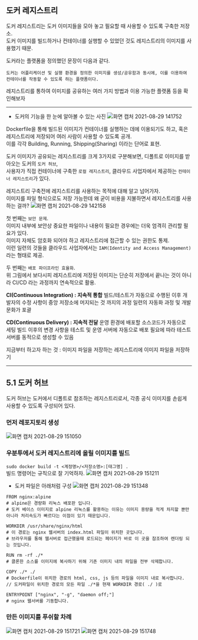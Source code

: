 ## 도커 레지스트리
도커 레지스트리는 도커 이미지들을 모아 놓고 필요할 때 사용할 수 있도록 구축한 저장소.   
도커 이미지를 빌드하거나 컨테이너를 실행할 수 있었던 것도 레지스트리의 이미지를 사용했기 때문.

도커라는 플랫폼을 정의했던 문장이 다음과 같다.

`도커는 어플리케이션 및 실행 환경을 정의한 이미지를 생성/공유함과 동시에, 이를 이용하여 컨테이너를 작동할 수 있도록 하는 플랫폼이다.`

레지스트리를 통하여 이미지를 공유하는 여러 가지 방법과 이용 가능한 플랫폼 등을 확인해보자

-----------
- 도커의 기능을 한 눈에 알아볼 수 있는 사진
![화면 캡처 2021-08-29 141752](https://user-images.githubusercontent.com/62214428/131239395-fe6ff6c8-145c-49a3-bbdc-a2c72e71293c.png)

Dockerfile을 통해 빌드된 이미지가 컨테이너를 실행하는 데에 이용되기도 하고, 혹은 레지스트리에 저장되어 여러 사람이 사용할 수 있도록 공개.  
이를 각각 Building, Running, Shipping(Sharing) 이라는 단어로 표현.  

도커 이미지가 공유되는 레지스트리를 크게 3가지로 구분해보면, 디폴트로 이미지를 받아오는 도커의 `도커 허브`,  
사용자가 직접 컨테이너에 구축한 `로컬 레지스트리`, 클라우드 사업자에서 제공하는 `컨테이너 레지스트리`가 있다.

레지스트리 구축전에 레지스트리를 사용하는 목적에 대해 알고 넘어가자.   
이미지를 파일 형식으로도 저장 가능한데 왜 굳이 비용을 지불하면서 레지스트리를 사용하는 걸까? 
![화면 캡처 2021-08-29 142158](https://user-images.githubusercontent.com/62214428/131239534-3564d672-21ec-495f-9907-e3c7d88d9656.png)

첫 번째는 `보안 문제`.  
이미지 내부에 보안상 중요한 파일이나 내용이 필요한 경우에는 더욱 엄격히 관리할 필요가 있다.  
이미지 자체도 암호화 되어야 하고 레지스트리에 접근할 수 있는 권한도 통제.  
이런 일련의 것들을 클라우드 사업자에서는 `IAM(Identity and Access Management)` 라는 형태로 제공. 

두 번째는 `배포 파이프라인 효율화`.  
위 그림에서 보다시피 레지스트리에 저장된 이미지는 단순히 저장에서 끝나는 것이 아니라 CI/CD 라는 과정까지 연속적으로 활용.

**CI(Continuous Integration) : 지속적 통합**
빌드/테스트가 자동으로 수행된 이후 개발자의 수정 사항이 중앙 저장소에 머지되는 것 까지의 과정
일련의 자동화 과정 및 개발 문화가 포괄

**CD(Continuous Delivery) : 지속적 전달**
운영 환경에 배포할 소스코드가 자동으로 세팅
빌드 이후의 변경 사항을 테스트 및 운영 서버에 자동으로 배포
필요에 따라 테스트 서버를 동적으로 생성할 수 있음


지금부터 하고자 하는 것 : 이미지 파일을 저장하는 레지스트리에 이미지 파일을 저장하기

------------

## 5.1 도커 허브
도커 허브는 도커에서 디폴트로 참조하는 레지스트리로서, 각종 공식 이미지를 손쉽게 사용할 수 있도록 구성되어 있다. 

### 먼저 레포지토리 생성
![화면 캡처 2021-08-29 151050](https://user-images.githubusercontent.com/62214428/131240591-d1dbdb91-44e9-45ca-93f1-b1e8ae19da33.png)

### 우분투에서 도커 레지스트리에 올릴 이미지를 빌드 
`sudo docker build -t <계정명>/<저장소명>:[태그명] .`  
빌드 명령어는 규칙으로 잘 기억하자.
![화면 캡처 2021-08-29 151211](https://user-images.githubusercontent.com/62214428/131240614-76053722-659d-4ae0-8b1c-c95faa784970.png)

- 도커 파일은 아래처럼 구성
![화면 캡처 2021-08-29 151348](https://user-images.githubusercontent.com/62214428/131240641-6bcce0ca-f8ad-42cd-907a-89d410b1e6ec.png)
```
FROM nginx:alpine
# alpine은 경량화 리눅스 배포판 입니다. 
# 도커 베이스 이미지로 alpine 리눅스를 활용하는 이유는 이미지 용량을 적게 차지할 뿐만 아니라 처리속도가 빠르다는 이점이 있기 때문입니다. 

WORKDIR /usr/share/nginx/html
# 이 경로는 nginx 웹서버의 index.html 파일이 위치한 곳입니다.
# 브라우저를 통해 웹서버로 접근했을때 로드되는 페이지가 바로 이 곳을 참조하여 렌더링 되는 것입니다.

RUN rm -rf ./*
# 클론한 소스를 이미지에 복사하기 위해 기존 이미지 내의 파일을 전부 삭제합니다.

COPY ./* ./
# Dockerfile이 위치한 경로의 html, css, js 등의 파일을 이미지 내로 복사합니다.    // 도커파일이 위치한 경로의 모든 파일 ./*을 현재 WORKDIR 경로( ./ )로 

ENTRYPOINT ["nginx", "-g", "daemon off;"]
# nginx 웹서버를 기동합니다.

```
### 만든 이미지를 푸쉬할 차례
![화면 캡처 2021-08-29 151721](https://user-images.githubusercontent.com/62214428/131240693-a080ee18-3d9a-4629-9355-37f276ef4162.png)
![화면 캡처 2021-08-29 151748](https://user-images.githubusercontent.com/62214428/131240704-558d39a2-e5fa-4e07-a207-c038ac4d5e9c.png)







